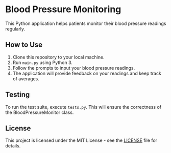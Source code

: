 # Blood Pressure Monitoring 

This Python application helps patients monitor their blood pressure readings regularly.

## How to Use
1. Clone this repository to your local machine.
2. Run `main.py` using Python 3.
3. Follow the prompts to input your blood pressure readings.
4. The application will provide feedback on your readings and keep track of averages.

## Testing
To run the test suite, execute `tests.py`. This will ensure the correctness of the BloodPressureMonitor class.

## License
This project is licensed under the MIT License - see the [LICENSE](LICENSE) file for details.

